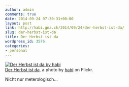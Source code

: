 ```yaml
---
author: admin
comments: true
date: 2014-09-24 07:30:31+00:00
layout: post
link: http://habi.gna.ch/2014/09/24/der-herbst-ist-da/
slug: der-herbst-ist-da
title: Der Herbst ist da
wordpress_id: 3576
categories:
- personal
---
```


[![Der Herbst ist da by habi](http://farm4.staticflickr.com/3915/15316186556_7488c2fdb4.jpg)](http://www.flickr.com/photos/habi/15316186556/)  
[Der Herbst ist da](http://www.flickr.com/photos/habi/15316186556/), a photo by [habi](http://www.flickr.com/photos/habi/) on Flickr.



Nicht nur meterologisch...

